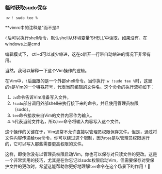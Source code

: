 ### 临时获取sudo保存

	:w ! sudo tee %  

**vimrc中的注释是"而不是#    

:!后可以执行shell命令，默认shell从环境变量‘SHELL‘中读取，如果没有，在windows上是cmd  

编辑模式下， ctl+d可以减少缩进，这在o新开一行带自动缩进的情况下非常有用。

当然，我可以解释一下这个Vim操作的逻辑。

在Vim中，`!`后面跟的是一个外部shell命令。当你执行`:w !sudo tee %`时，这里的`%`是Vim的一个特殊符号，代表当前编辑的文件名。这个命令的执行流程如下：

1. `:w`命令告诉Vim准备写入文件。
2. `!sudo`部分调用外部shell来执行接下来的命令，并且使用管理员权限（sudo）。
3. `tee`命令接收来自Vim的文件内容作为输入。
4. `%`代表当前文件名，所以`tee`命令将输入内容写入这个文件。

这个操作的关键在于，Vim通常不允许直接以管理员权限保存文件。但是，通过将文件内容传递给`tee`命令，你可以绕过这个限制，因为`tee`是以管理员权限运行的，它可以写入那些需要更高权限的文件。

这样，即使你没有以管理员权限启动Vim，你也可以保存对只读文件的更改。这是一个非常实用的技巧，尤其是在你忘记以sudo权限启动Vim，但需要保存对受保护文件的更改时。希望这能帮助你更好地理解`tee`命令在这个场景下的作用！🙂